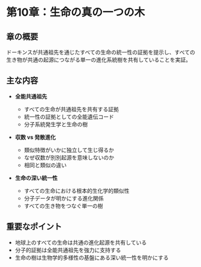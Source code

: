 # 第10章：生命の真の一つの木

## 章の概要
ドーキンスが共通祖先を通じたすべての生命の統一性の証拠を提示し、すべての生き物が共通の起源につながる単一の進化系統樹を共有していることを実証。

## 主な内容
- **全能共通祖先**
  - すべての生命が共通祖先を共有する証拠
  - 統一性の証拠としての全能遺伝コード
  - 分子系統発生学と生命の樹

- **収数 vs 発散進化**
  - 類似特徴がいかに独立して生じ得るか
  - なぜ収数が別別起源を意味しないのか
  - 相同と類似の違い

- **生命の深い統一性**
  - すべての生命における根本的生化学的類似性
  - 分子データが明かにする進化関係
  - すべての生き物をつなぐ単一の樹

## 重要なポイント
- 地球上のすべての生命は共通の進化起源を共有している
- 分子的証拠は全能共通祖先を強力に支持する
- 生命の樹は生物学的多様性の基盤にある深い統一性を明かにする